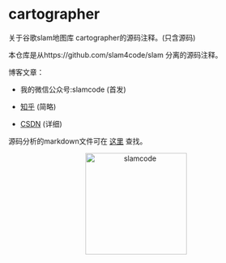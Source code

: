 # cartographer
关于谷歌slam地图库 cartographer的源码注释。(只含源码)

本仓库是从https://github.com/slam4code/slam 分离的源码注释。  

博客文章：


* 我的微信公众号:slamcode        (首发)

* [知乎](https://zhuanlan.zhihu.com/learnmoreonce) (简略)
 
* [CSDN](http://blog.csdn.net/learnmoreonce)       (详细)



源码分析的markdown文件可在 [这里]( https://github.com/slam4code/SLAM/tree/master/cartographer-%E6%BA%90%E7%A0%81%E5%88%86%E6%9E%90 )
查找。
 


<div  align="center">    
 <img src="https://raw.githubusercontent.com/slam4code/SLAM/master/slamcode.jpg" width = "200" height = "200" alt="slamcode" align=center />
</div>
